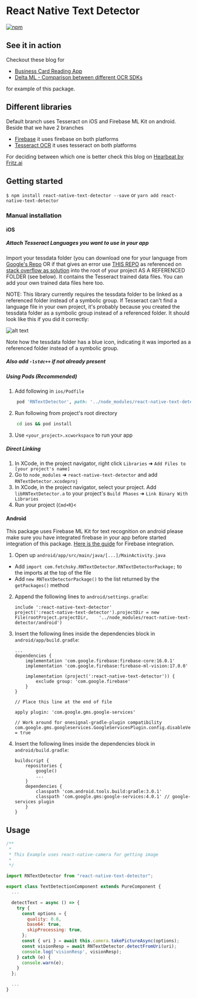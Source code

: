 # React Native Text Detector

[![npm](https://img.shields.io/npm/dm/react-native-text-detector.svg)](https://www.npmjs.com/package/react-native-text-detector)


## See it in action
Checkout these blog for 
- [Business Card Reading App](https://heartbeat.fritz.ai/building-text-detection-apps-for-ios-and-android-using-react-native-42fe3c7e339) 
- [Delta ML - Comparison between different OCR SDKs](https://heartbeat.fritz.ai/comparing-on-device-text-recognition-ocr-sdks-24f8a0423461)

for example of this package.

## Different libraries
Default branch uses Tesseract on iOS and Firebase ML Kit on android. Beside that we have 2 branches

- [Firebase](https://github.com/zsajjad/react-native-text-detector/tree/firebase) it uses firebase on both platforms
- [Tesseract OCR](https://github.com/zsajjad/react-native-text-detector/tree/tesseract) it uses tesseract on both platforms

For deciding between which one is better check this blog on [Hearbeat by Fritz.ai](https://heartbeat.fritz.ai/comparing-on-device-text-recognition-ocr-sdks-24f8a0423461)

## Getting started

`$ npm install react-native-text-detector --save` or `yarn add react-native-text-detector`

### Manual installation

#### iOS

##### Attach Tesseract Languages you want to use in your app 

Import your tessdata folder (you can download one for your language from [Google's Repo](https://code.google.com/p/tesseract-ocr/downloads/list) OR if that gives an error use [THIS REPO](https://github.com/tesseract-ocr/tessdata/tree/bf82613055ebc6e63d9e3b438a5c234bfd638c93) as referenced on [stack overflow as solution](https://stackoverflow.com/questions/41131083/tesseract-traineddata-not-working-in-swift-3-0-project-using-version-4-0/41168236#41168236) into the root of your project AS A REFERENCED FOLDER (see below). It contains the Tesseract trained data files. You can add your own trained data files here too.

NOTE: This library currently requires the tessdata folder to be linked as a referenced folder instead of a symbolic group. If Tesseract can't find a language file in your own project, it's probably because you created the tessdata folder as a symbolic group instead of a referenced folder. It should look like this if you did it correctly:

![alt text](https://cloud.githubusercontent.com/assets/817753/4598582/aeba675c-50ba-11e4-8d14-c7af9336b965.png "guide")

Note how the tessdata folder has a blue icon, indicating it was imported as a referenced folder instead of a symbolic group.

##### Also add `-lstdc++` if not already present

##### Using Pods (Recommended)
1. Add following in `ios/Podfile` 
```ruby
    pod 'RNTextDetector', path: '../node_modules/react-native-text-detector/ios'
```
2. Run following from project's root directory
```bash
    cd ios && pod install
```
3. Use `<your_project>.xcworkspace` to run your app

##### Direct Linking
1.  In XCode, in the project navigator, right click `Libraries` ➜ `Add Files to [your project's name]`
2.  Go to `node_modules` ➜ `react-native-text-detector` and add `RNTextDetector.xcodeproj`
3.  In XCode, in the project navigator, select your project. Add `libRNTextDetector.a` to your project's `Build Phases` ➜ `Link Binary With Libraries`
4.  Run your project (`Cmd+R`)<

#### Android

This package uses Firebase ML Kit for text recognition on android please make sure you have integrated firebase in your app before started integration of this package. [Here is the guide](https://firebase.google.com/docs/android/setup) for Firebase integration.

1.  Open up `android/app/src/main/java/[...]/MainActivity.java`

- Add `import com.fetchsky.RNTextDetector.RNTextDetectorPackage;` to the imports at the top of the file
- Add `new RNTextDetectorPackage()` to the list returned by the `getPackages()` method

2.  Append the following lines to `android/settings.gradle`:
    ```
    include ':react-native-text-detector'
    project(':react-native-text-detector').projectDir = new File(rootProject.projectDir, 	'../node_modules/react-native-text-detector/android')
    ```
3.  Insert the following lines inside the dependencies block in `android/app/build.gradle`:

    ```
    ...
    dependencies {
        implementation 'com.google.firebase:firebase-core:16.0.1'
        implementation 'com.google.firebase:firebase-ml-vision:17.0.0'

        implementation (project(':react-native-text-detector')) {
            exclude group: 'com.google.firebase'
        }
    }

    // Place this line at the end of file

    apply plugin: 'com.google.gms.google-services'

    // Work around for onesignal-gradle-plugin compatibility
    com.google.gms.googleservices.GoogleServicesPlugin.config.disableVersionCheck = true
    ```

4.  Insert the following lines inside the dependencies block in `android/build.gradle`:

    ```
    buildscript {
        repositories {
            google()
            ...
        }
        dependencies {
            classpath 'com.android.tools.build:gradle:3.0.1'
            classpath 'com.google.gms:google-services:4.0.1' // google-services plugin
        }
    }
    ```

## Usage

```javascript
/**
 *
 * This Example uses react-native-camera for getting image
 *
 */

import RNTextDetector from "react-native-text-detector";

export class TextDetectionComponent extends PureComponent {
  ...

  detectText = async () => {
    try {
      const options = {
        quality: 0.8,
        base64: true,
        skipProcessing: true,
      };
      const { uri } = await this.camera.takePictureAsync(options);
      const visionResp = await RNTextDetector.detectFromUri(uri);
      console.log('visionResp', visionResp);
    } catch (e) {
      console.warn(e);
    }
  };

  ...
}
```
